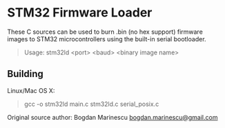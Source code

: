 STM32 Firmware Loader
=====================

These C sources can be used to burn .bin (no hex support) firmware images to STM32 microcontrollers using the built-in serial bootloader.

> Usage: stm32ld &lt;port&gt; &lt;baud&gt; &lt;binary image name&gt;
  

Building
--------

Linux/Mac OS X:
> gcc -o stm32ld main.c stm32ld.c serial_posix.c


Original source author: Bogdan Marinescu <bogdan.marinescu@gmail.com>
